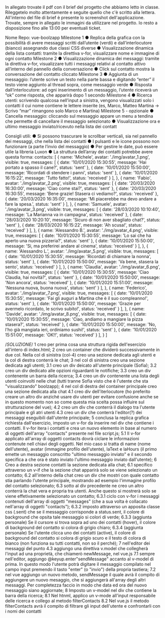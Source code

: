 In allegato trovate il pdf con il brief del progetto che abbiamo letto in classe. Rileggetelo molto attentamente e seguite quello che c'è scritto alla lettera. All'interno del file di brief è presente lo screenshot dell'applicazione. Trovate, sempre in allegato le immagini da utilizzare nel progetto. Io resto a disposizione fino alle 13:00 per eventuali ticket.

Nome Repo: vue-boolzapp
Milestone 1
● Replica della grafica con la possibilità di avere messaggi scritti dall’utente (verdi) e
dall’interlocutore (bianco) assegnando due classi CSS diverse
● Visualizzazione dinamica della lista contatti: tramite la direttiva v-for, visualizzare
nome e immagine di ogni contatto
Milestone 2
● Visualizzazione dinamica dei messaggi: tramite la direttiva v-for, visualizzare tutti i
messaggi relativi al contatto attivo all’interno del pannello della conversazione
● Click sul contatto mostra la conversazione del contatto cliccato
Milestone 3
● Aggiunta di un messaggio: l’utente scrive un testo nella parte bassa e digitando
“enter” il testo viene aggiunto al thread sopra, come messaggio verde
● Risposta dall’interlocutore: ad ogni inserimento di un messaggio, l’utente riceverà
un “ok” come risposta, che apparirà dopo 1 secondo
Milestone 4
● Ricerca utenti: scrivendo qualcosa nell’input a sinistra, vengono visualizzati solo i
contatti il cui nome contiene le lettere inserite (es, Marco, Matteo Martina -> Scrivo
“mar” rimangono solo Marco e Martina)
Milestone 5 - opzionale
● Cancella messaggio: cliccando sul messaggio appare un menu a tendina che
permette di cancellare il messaggio selezionato
● Visualizzazione ora e ultimo messaggio inviato/ricevuto nella lista dei contatt

Consigli utili:
● Si possono trascurare le scrollbar verticali, sia nel pannello dei messaggi, che nella
lista dei contatti
● I pulsanti e le icone possono non funzionare (a parte l’invio del messaggio)
● Per gestire le date, può essere utile la libreria Luxon
● La struttura dell’array dei contatti potrebbe avere questa forma:
contacts: [
{
name: 'Michele',
avatar: './img/avatar_1.png',
visible: true,
messages: [
{
date: '10/01/2020 15:30:55',
message: 'Hai portato a spasso il cane?',
status: 'sent'
},
{
date: '10/01/2020 15:50:00',
message: 'Ricordati di stendere i panni',
status: 'sent'
},
{
date: '10/01/2020 16:15:22',
message: 'Tutto fatto!',
status: 'received'
}
],
},
{
name: 'Fabio',
avatar: './img/avatar_2.png',
visible: true,
messages: [
{
date: '20/03/2020 16:30:00',
message: 'Ciao come stai?',
status: 'sent'
},
{
date: '20/03/2020 16:30:55',
message: 'Bene grazie! Stasera ci vediamo?',
status: 'received'
},
{
date: '20/03/2020 16:35:00',
message: 'Mi piacerebbe ma devo andare a fare la spesa.',
status: 'sent'
}
],
},
{
name: 'Samuele',
avatar: './img/avatar_3.png',
visible: true,
messages: [
{
date: '28/03/2020 10:10:40',
message: 'La Marianna va in campagna',
status: 'received'
},
{
date: '28/03/2020 10:20:10',
message: 'Sicuro di non aver sbagliato chat?',
status: 'sent'
},
{
date: '28/03/2020 16:15:22',
message: 'Ah scusa!',
status: 'received'
}
],
},
{
name: 'Alessandro B.',
avatar: './img/avatar_4.png',
visible: true,
messages: [
{
date: '10/01/2020 15:30:55',
message: 'Lo sai che ha aperto una nuova pizzeria?',
status: 'sent'
},
{
date: '10/01/2020 15:50:00',
message: 'Si, ma preferirei andare al cinema',
status: 'received'
}
],
},
{
name: 'Alessandro L.',
avatar: './img/avatar_5.png',
visible: true,
messages: [
{
date: '10/01/2020 15:30:55',
message: 'Ricordati di chiamare la nonna',
status: 'sent'
},
{
date: '10/01/2020 15:50:00',
message: 'Va bene, stasera la sento',
status: 'received'
}
],
},
{
name: 'Claudia',
avatar: './img/avatar_6.png',
visible: true,
messages: [
{
date: '10/01/2020 15:30:55',
message: 'Ciao Claudia, hai novità?',
status: 'sent'
},
{
date: '10/01/2020 15:50:00',
message: 'Non ancora',
status: 'received'
},
{
date: '10/01/2020 15:51:00',
message: 'Nessuna nuova, buona nuova',
status: 'sent'
}
],
},
{
name: 'Federico',
avatar: './img/avatar_7.png',
visible: true,
messages: [
{
date: '10/01/2020 15:30:55',
message: 'Fai gli auguri a Martina che è il suo compleanno!',
status: 'sent'
},
{
date: '10/01/2020 15:50:00',
message: 'Grazie per avermelo ricordato, le scrivo subito!',
status: 'received'
}
],
},
{
name: 'Davide',
avatar: './img/avatar_8.png',
visible: true,
messages: [
{
date: '10/01/2020 15:30:55',
message: 'Ciao, andiamo a mangiare la pizza stasera?',
status: 'received'
},
{
date: '10/01/2020 15:50:00',
message: 'No, l\'ho già mangiata ieri, ordiniamo sushi!',
status: 'sent'
},
{
date: '10/01/2020 15:51:00',
message: 'OK!!',
status: 'received'
}
],
}
]

/*SOLUZIONE*/
1 creo per prima cosa una struttura rigida dell'esercizio all'intero di index.html;
2 creo un container che dividerò successivamente in due col. Nella col di sinistra (col-4) creo una sezione dedicata agli utenti e la col di destra conterrà le chat;
3 nel col di sinistra creo una sezione dedicata agli utenti;
3.1 creo un div deicato all'utente principale (Sofia);
3.2 creo un div dedicato alle opzioni riguardanti le notifiche;
3.3 creo un div contenente un barra della ricerca;
3.4 creo un div contenente una lista degli utenti coinvolti nelle chat (tutti tranne Sofia visto che è l'utente che sta "visualizzando" boolzapp);
4 nel col di destra del container principale creo una sezione dedicata alla chat
4.1 creo div dell'iterlocutore (ho preferito creare un altro div anziché usare div utenti per evitare confusione anche se in questo momento non so come questa mia scelta possa influire sul strutturazione del vue);
4.2 creo um div che conterrà il dialogo tra l'utente principale e gli atri utenti
4.3 creo un div che conterrà l'editor(?) dei messaggi eseguibili dall'utente principale;
5 conclusa la replica grafica richiesta dall'esercizio, imposto un v-for da inserire nel div che contiene i contatti. Il v-for itera i contatti e crea un nuovo elemento in base al numero di oggetti dell'array "contacts" presente nel file script.js;
5.1 Il v-for applicato all'array di oggetti contacts dovrà ciclare le informazioni contenute nell chiavi degli oggetti. Nel mio caso si tratta di name (nome dell'utente), avatar (immagine profilo dell'utente), laText e laHours (il primo emette un messaggio conscritto "ultimo messaggio inviato" e il secondo specifica a che ora è stato inviato l'ultimo messaggio inviato dall'utente);
6 Creo a destra sezione contatti la sezione dedicata alla chat;
6.1 specifico attraverso un v-if che la sezione chat apparirà solo se viene selezionato un contatto;
6.2 all'interno della chat creo un div che mostri con quale contatto stia parlando l'utente principale, mostrando ad esempio l'immagine profilo del contatto selezionato;
6.3 sotto al div precedente ne creo un altro conterrà la chat vera e propria tra utenti. Anche questo si mostrerà solo se viene effetivamente selezionato un contatto;
6.3.1 ciclo con v-for i messaggi contenuti dell'array di oggetti "messages" (che a sua volta è collacato nell'array di oggetti "contacts");
6.3.2 imposto attraverso un apposita classe css (.sent) che se il messaggio corrisponde a status.sent, il colore di background che opsita tale messaggio si colori di verde;
6.3.3 (aggiunta personale) Se il cursore si trova sopra ad uno dei contatti (hover), il colore di background del contatto si colora di grigio chiaro;
6.3.4 (aggiunta personale) Se l'utente clicca uno dei contatti (active), il colore di background del contatto si colora di grigio scuro e il testo di colora di bianco (non funziona su tutti contatti, non so il perché);
7 nell'editor dei messaggi del punto 4.3 aggiungo una direttiva v.model che collegherà l'input ad una proprietà, che chiamerò newMessage, nel vue.js
7.1 sempre nell'editor, aggiungo @keyup.enter"sendMessage" accanto al v-model di prima. In questo modo l'utente potrà digitare il messaggio compilato nel campo input premendo il tasto "enter" (o "invio") della propria tastiera;
7.2 nel vue aggiungo un nuovo metodo, sendMessage il quale avrà il compito di aggiungere un nuovo mesaggio, che si aggiungerà all'array degli altri messaggi. Per completezza faccio in modo che data ed ora del nuovo messaggio siano aggiornate;
8 Imposto un v-model nel div che contiene la barra della ricerca;
8.1 Nel htnml, applico un v-mode all'input responsabile delle ricerca e collego al metodo filterContacts
8.2 Nel vue.js il metodo filterContacts avrà il compito di filtrare gli input dell'utente e confrontarli con i nomi dei contatti